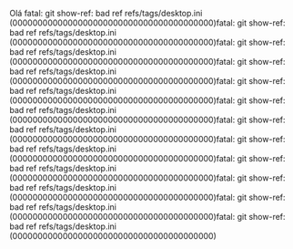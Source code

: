 Olá fatal: git show-ref: bad ref refs/tags/desktop.ini (0000000000000000000000000000000000000000)fatal: git show-ref: bad ref refs/tags/desktop.ini (0000000000000000000000000000000000000000)fatal: git show-ref: bad ref refs/tags/desktop.ini (0000000000000000000000000000000000000000)fatal: git show-ref: bad ref refs/tags/desktop.ini (0000000000000000000000000000000000000000)fatal: git show-ref: bad ref refs/tags/desktop.ini (0000000000000000000000000000000000000000)fatal: git show-ref: bad ref refs/tags/desktop.ini (0000000000000000000000000000000000000000)fatal: git show-ref: bad ref refs/tags/desktop.ini (0000000000000000000000000000000000000000)fatal: git show-ref: bad ref refs/tags/desktop.ini (0000000000000000000000000000000000000000)fatal: git show-ref: bad ref refs/tags/desktop.ini (0000000000000000000000000000000000000000)fatal: git show-ref: bad ref refs/tags/desktop.ini (0000000000000000000000000000000000000000)fatal: git show-ref: bad ref refs/tags/desktop.ini (0000000000000000000000000000000000000000)fatal: git show-ref: bad ref refs/tags/desktop.ini (0000000000000000000000000000000000000000)
